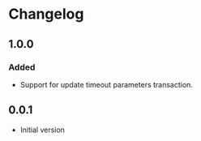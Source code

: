 # Changelog

## 1.0.0

### Added

- Support for update timeout parameters transaction.

## 0.0.1

- Initial version